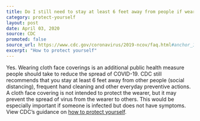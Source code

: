 ```yaml
---
title: Do I still need to stay at least 6 feet away from people if wearing a cloth face covering?
category: protect-yourself
layout: post
date: April 03, 2020
source: CDC
promoted: false
source_url: https://www.cdc.gov/coronavirus/2019-ncov/faq.html#anchor_1584386949645
excerpt: "How to protect yourself"
---
```


Yes. Wearing cloth face coverings is an additional public health measure people should take to reduce the spread of COVID-19. CDC still recommends that you stay at least 6 feet away from other people (social distancing), frequent hand cleaning and other everyday preventive actions. A cloth face covering is not intended to protect the wearer, but it may prevent the spread of virus from the wearer to others. This would be especially important if someone is infected but does not have symptoms. View CDC’s guidance on [how to protect yourself](https://www.cdc.gov/coronavirus/2019-ncov/prevent-getting-sick/prevention.html).  